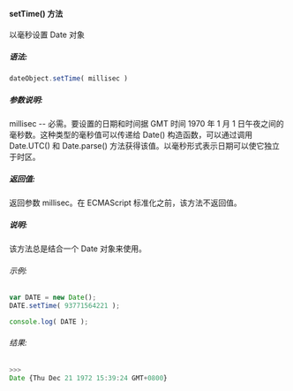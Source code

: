 #### setTime() 方法

  以毫秒设置 Date 对象

##### 语法:

  ```javascript
  dateObject.setTime( millisec )
  ```

##### 参数说明:

  millisec -- 必需。要设置的日期和时间据 GMT 时间 1970 年 1 月 1 日午夜之间的毫秒数。这种类型的毫秒值可以传递给 Date() 构造函数，可以通过调用 Date.UTC() 和 Date.parse() 方法获得该值。以毫秒形式表示日期可以使它独立于时区。

##### 返回值:

  返回参数 millisec。在 ECMAScript 标准化之前，该方法不返回值。

##### 说明:

  该方法总是结合一个 Date 对象来使用。

###### 示例:

  ```javascript
  var DATE = new Date();  
  DATE.setTime( 93771564221 );
  
  console.log( DATE );
  ```

###### 结果:

  ```javascript
  >>>
  Date {Thu Dec 21 1972 15:39:24 GMT+0800}
  ```
